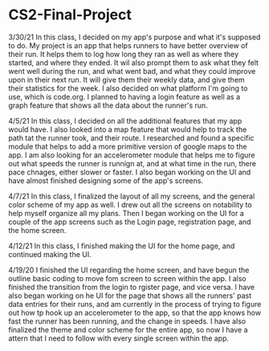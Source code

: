 # CS2-Final-Project

3/30/21
In this class, I decided on my app's purpose and what it's supposed to do. My project is an app that helps runners to have better overview of their run. It helps them to log how long they ran as well as where they started, and where they ended. It wil also prompt them to ask what they felt went well during the run, and what went bad, and what they could improve upon in their next run. It will give them their weekly data, and give them their statistics for the week. I also decided on what platform I'm going to use, which is code.org. I planned to having a login feature as well as a graph feature that shows all the data about the runner's run. 

4/5/21
In this class, I decided on all the additional features that my app would have. I also looked into a map feature that would help to track the path tat the runner took, and their route. I researched and found a specific module that helps to add a more primitive version of google maps to the app. I am also looking for an accelerometer module that helps me to figure out what speeds the runner is runnign at, and at what time in the run, there pace chnages, either slower or faster. I also began working on the UI and have almost finished designing some of the app's screens.

4/7/21
In this class, I finalized the layout of all my screens, and the general color scheme of my app as well. I drew out all the screens on notability to help myself organize all my plans. Then I began working on the UI for a couple of the app screens such as the Login page, registration page, and the home screen.

4/12/21
In this class, I finished making the UI for the home page, and continued making the UI.

4/19/20
I finished the UI regarding the home screen, and have begun the outline basic coding to move fom screen to screen within the app. I also finished the transition from the login to rgister page, and vice versa. I have also began working on he UI for the page that shows all the runners' past data entries for their runs, and am currently in the process of trying to figure out how tp hook up an accelerometer to the app, so that the app knows how fast the runner has been running, and the change in speeds. I have also finalized the theme and color scheme for the entire app, so now I have a attern that I need to follow with every single screen within the app. 














